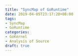 ```yaml
---
title: "SyncMap of GoRuntime"
date: 2019-04-05T23:17:20+08:00
tags:
- SyncMap
- GoRuntime
categories: 
- GoKernel
- Analysis of Source
draft: true
---
```


